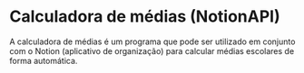 # Calculadora de médias (NotionAPI)

A calculadora de médias é um programa que pode ser utilizado em conjunto com o Notion (aplicativo de organização) para calcular médias escolares de forma automática.

